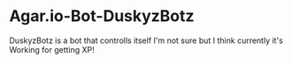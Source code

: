 # Agar.io-Bot-DuskyzBotz
DuskyzBotz is a bot that controlls itself I'm not sure but I think currently it's Working for getting XP!
